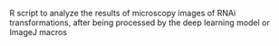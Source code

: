 R script to analyze the results of microscopy images of RNAi transformations, after being processed by the deep learning model or ImageJ macros
